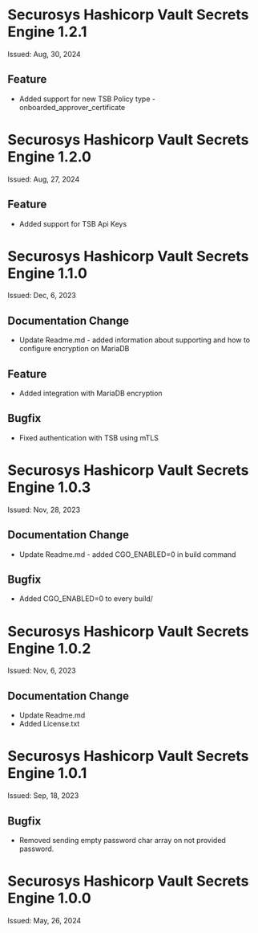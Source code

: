 # Securosys Hashicorp Vault Secrets Engine 1.2.1
Issued: Aug, 30, 2024
## Feature
- Added support for new TSB Policy type - onboarded_approver_certificate

# Securosys Hashicorp Vault Secrets Engine 1.2.0
Issued: Aug, 27, 2024
## Feature
- Added support for TSB Api Keys

# Securosys Hashicorp Vault Secrets Engine 1.1.0
Issued: Dec, 6, 2023
## Documentation Change
- Update Readme.md - added information about supporting and how to configure encryption on MariaDB
## Feature
- Added integration with MariaDB encryption
## Bugfix
- Fixed authentication with TSB using mTLS

# Securosys Hashicorp Vault Secrets Engine 1.0.3
Issued: Nov, 28, 2023
## Documentation Change
- Update Readme.md - added CGO_ENABLED=0 in build command
## Bugfix
- Added CGO_ENABLED=0 to every build/

# Securosys Hashicorp Vault Secrets Engine 1.0.2
Issued: Nov, 6, 2023
## Documentation Change
- Update Readme.md
- Added License.txt

# Securosys Hashicorp Vault Secrets Engine 1.0.1
Issued: Sep, 18, 2023
## Bugfix
- Removed sending empty password char array on not provided password.

# Securosys Hashicorp Vault Secrets Engine 1.0.0
Issued: May, 26, 2024